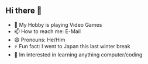 ## Hi there 👋

- 💖 My Hobby is playing Video Games
- 📫 How to reach me: E-Mail
- 😄 Pronouns: He/Him
- ⚡ Fun fact: I went to Japan this last winter break
- 💭 Im interested in learning anything computer/coding
